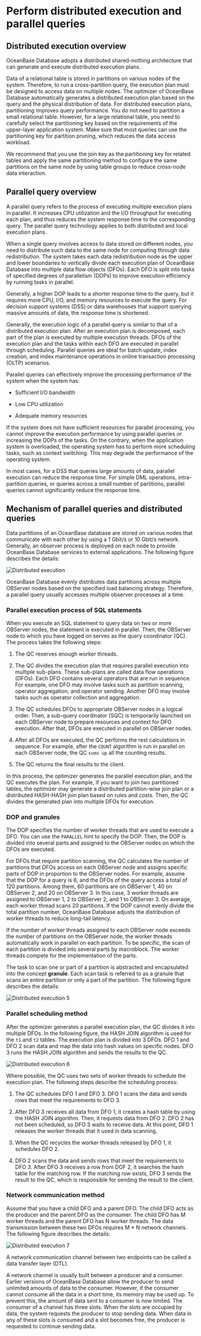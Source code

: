 # Perform distributed execution and parallel queries

## Distributed execution overview

OceanBase Database adopts a distributed shared-nothing architecture that can generate and execute distributed execution plans.

Data of a relational table is stored in partitions on various nodes of the system. Therefore, to run a cross-partition query, the execution plan must be designed to access data on multiple nodes. The optimizer of OceanBase Database automatically generates a distributed execution plan based on the query and the physical distribution of data. For distributed execution plans, partitioning improves query performance. You do not need to partition a small relational table. However, for a large relational table, you need to carefully select the partitioning key based on the requirements of the upper-layer application system. Make sure that most queries can use the partitioning key for partition pruning, which reduces the data access workload.

We recommend that you use the join key as the partitioning key for related tables and apply the same partitioning method to configure the same partitions on the same node by using table groups to reduce cross-node data interaction.

## Parallel query overview

A parallel query refers to the process of executing multiple execution plans in parallel. It increases CPU utilization and the I/O throughput for executing each plan, and thus reduces the system response time to the corresponding query. The parallel query technology applies to both distributed and local execution plans.

When a single query involves access to data stored on different nodes, you need to distribute such data to the same node for computing through data redistribution. The system takes each data redistribution node as the upper and lower boundaries to vertically divide each execution plan of OceanBase Database into multiple data flow objects (DFOs). Each DFO is split into tasks of specified degrees of parallelism (DOPs) to improve execution efficiency by running tasks in parallel.

Generally, a higher DOP leads to a shorter response time to the query, but it requires more CPU, I/O, and memory resources to execute the query. For decision support systems (DSS) or data warehouses that support querying massive amounts of data, the response time is shortened.

Generally, the execution logic of a parallel query is similar to that of a distributed execution plan. After an execution plan is decomposed, each part of the plan is executed by multiple execution threads. DFOs of the execution plan and the tasks within each DFO are executed in parallel through scheduling. Parallel queries are ideal for batch update, index creation, and index maintenance operations in online transaction processing (OLTP) scenarios.

Parallel queries can effectively improve the processing performance of the system when the system has:

* Sufficient I/O bandwidth

* Low CPU utilization

* Adequate memory resources

If the system does not have sufficient resources for parallel processing, you cannot improve the execution performance by using parallel queries or increasing the DOPs of the tasks. On the contrary, when the application system is overloaded, the operating system has to perform more scheduling tasks, such as context switching. This may degrade the performance of the operating system.

In most cases, for a DSS that queries large amounts of data, parallel execution can reduce the response time. For simple DML operations, intra-partition queries, or queries across a small number of partitions, parallel queries cannot significantly reduce the response time.

## Mechanism of parallel queries and distributed queries

Data partitions of an OceanBase database are stored on various nodes that communicate with each other by using a 1 Gbit/s or 10 Gbit/s network. Generally, an observer process is deployed on each node to provide OceanBase Database services to external applications. The following figure describes the details:

![Distributed execution](https://help-static-aliyun-doc.aliyuncs.com/assets/img/zh-CN/5663623461/p355618.jpg)

OceanBase Database evenly distributes data partitions across multiple OBServer nodes based on the specified load balancing strategy. Therefore, a parallel query usually accesses multiple observer processes at a time. 

<!-- The following figure describes the details:

![Perform distributed execution and parallel queries](https://help-static-aliyun-doc.aliyuncs.com/assets/img/zh-CN/5663623461/p355765.jpg) -->

### Parallel execution process of SQL statements

When you execute an SQL statement to query data on two or more OBServer nodes, the statement is executed in parallel. Then, the OBServer node to which you have logged on serves as the query coordinator (QC). The process takes the following steps:

1. The QC reserves enough worker threads.

2. The QC divides the execution plan that requires parallel execution into multiple sub-plans. These sub-plans are called data flow operations (DFOs). Each DFO contains several operators that are run in sequence. For example, one DFO may involve tasks such as partition scanning, operator aggregation, and operator sending. Another DFO may involve tasks such as operator collection and aggregation.

3. The QC schedules DFOs to appropriate OBServer nodes in a logical order. Then, a sub-query coordinator (SQC) is temporarily launched on each OBServer node to prepare resources and context for DFO execution. After that, DFOs are executed in parallel on OBServer nodes.

4. After all DFOs are executed, the QC performs the rest calculations in sequence. For example, after the `COUNT` algorithm is run in parallel on each OBServer node, the QC `sums up` all the counting results.

5. The QC returns the final results to the client.

In this process, the optimizer generates the parallel execution plan, and the QC executes the plan. For example, if you want to join two partitioned tables, the optimizer may generate a distributed partition-wise join plan or a distributed HASH-HASH join plan based on rules and costs. Then, the QC divides the generated plan into multiple DFOs for execution. 

<!-- The following figure describes the execution process implemented by the QC:

![Distributed execution 3](https://help-static-aliyun-doc.aliyuncs.com/assets/img/zh-CN/5663623461/p355620.jpg) -->

### DOP and granules

The DOP specifies the number of worker threads that are used to execute a DFO. You can use the `PARALLEL` hint to specify the DOP. Then, the DOP is divided into several parts and assigned to the OBServer nodes on which the DFOs are executed.

For DFOs that require partition scanning, the QC calculates the number of partitions that DFOs access on each OBServer node and assigns specific parts of DOP in proportion to the OBServer nodes. For example, assume that the DOP for a query is 6, and the DFOs of the query access a total of 120 partitions. Among them, 60 partitions are on OBServer 1, 40 on OBServer 2, and 20 on OBServer 3. In this case, 3 worker threads are assigned to OBServer 1, 2 to OBServer 2, and 1 to OBServer 3. On average, each worker thread scans 20 partitions. If the DOP cannot evenly divide the total partition number, OceanBase Database adjusts the distribution of worker threads to reduce long-tail latency.

If the number of worker threads assigned to each OBServer node exceeds the number of partitions on the OBServer node, the worker threads automatically work in parallel on each partition. To be specific, the scan of each partition is divided into several parts by macroblock. The worker threads compete for the implementation of the parts.

The task to scan one or part of a partition is abstracted and encapsulated into the concept **granule**. Each scan task is referred to as a granule that scans an entire partition or only a part of the partition. The following figure describes the details:

![Distributed execution 5](https://help-static-aliyun-doc.aliyuncs.com/assets/img/zh-CN/6663623461/p355621.jpg)

### Parallel scheduling method

After the optimizer generates a parallel execution plan, the QC divides it into multiple DFOs. In the following figure, the HASH JOIN algorithm is used for the `t1` and `t2` tables. The execution plan is divided into 3 DFOs. DFO 1 and DFO 2 scan data and map the data into hash values on specific nodes. DFO 3 runs the HASH JOIN algorithm and sends the results to the QC.

![Distributed execution 6](https://help-static-aliyun-doc.aliyuncs.com/assets/img/zh-CN/6663623461/p355622.jpg)

Where possible, the QC uses two sets of worker threads to schedule the execution plan. The following steps describe the scheduling process:

1. The QC schedules DFO 1 and DFO 3. DFO 1 scans the data and sends rows that meet the requirements to DFO 3.

2. After DFO 3 receives all data from DFO 1, it creates a hash table by using the HASH JOIN algorithm. Then, it requests data from DFO 2. DFO 2 has not been scheduled, so DFO 3 waits to receive data. At this point, DFO 1 releases the worker threads that it used in data scanning.

3. When the QC recycles the worker threads released by DFO 1, it schedules DFO 2.

4. DFO 2 scans the data and sends rows that meet the requirements to DFO 3. After DFO 3 receives a row from DOF 2, it searches the hash table for the matching row. If the matching row exists, DFO 3 sends the result to the QC, which is responsible for sending the result to the client.

### Network communication method

Assume that you have a child DFO and a parent DFO. The child DFO acts as the producer and the parent DFO as the consumer. The child DFO has M worker threads and the parent DFO has N worker threads. The data transmission between these two DFOs requires M * N network channels. The following figure describes the details:

![Distributed execution 7](https://help-static-aliyun-doc.aliyuncs.com/assets/img/zh-CN/6663623461/p355623.jpg)

A network communication channel between two endpoints can be called a data transfer layer (DTL).

A network channel is usually built between a producer and a consumer. Earlier versions of OceanBase Database allow the producer to send unlimited amounts of data to the consumer. However, if the consumer cannot consume all the data in a short time, its memory may be used up. To prevent this, the amount of data sent to a consumer is now limited. The consumer of a channel has three slots. When the slots are occupied by data, the system requests the producer to stop sending data. When data in any of these slots is consumed and a slot becomes free, the producer is requested to continue sending data.
